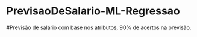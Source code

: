 # PrevisaoDeSalario-ML-Regressao
#Previsão de salário com base nos atributos, 90% de acertos na previsão.
